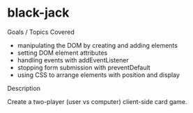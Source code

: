 # black-jack

Goals / Topics Covered

* manipulating the DOM by creating and adding elements
* setting DOM element attributes
* handling events with addEventListener
* stopping form submission with preventDefault
* using CSS to arrange elements with position and display

Description

Create a two-player (user vs computer) client-side card game. 
